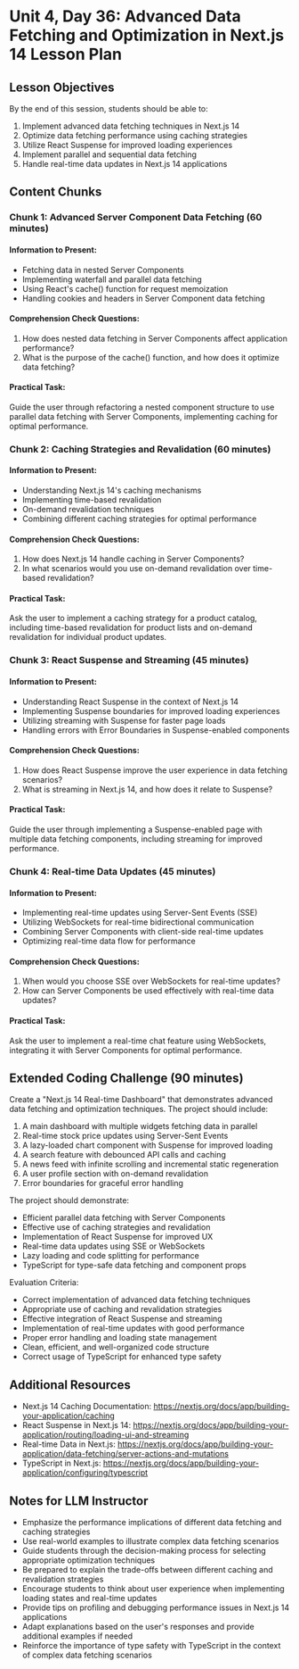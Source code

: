 # Unit 4, Day 36: Advanced Data Fetching and Optimization in Next.js 14 Lesson Plan

## Lesson Objectives
By the end of this session, students should be able to:
1. Implement advanced data fetching techniques in Next.js 14
2. Optimize data fetching performance using caching strategies
3. Utilize React Suspense for improved loading experiences
4. Implement parallel and sequential data fetching
5. Handle real-time data updates in Next.js 14 applications

## Content Chunks

### Chunk 1: Advanced Server Component Data Fetching (60 minutes)

#### Information to Present:
- Fetching data in nested Server Components
- Implementing waterfall and parallel data fetching
- Using React's cache() function for request memoization
- Handling cookies and headers in Server Component data fetching

#### Comprehension Check Questions:
1. How does nested data fetching in Server Components affect application performance?
2. What is the purpose of the cache() function, and how does it optimize data fetching?

#### Practical Task:
Guide the user through refactoring a nested component structure to use parallel data fetching with Server Components, implementing caching for optimal performance.

### Chunk 2: Caching Strategies and Revalidation (60 minutes)

#### Information to Present:
- Understanding Next.js 14's caching mechanisms
- Implementing time-based revalidation
- On-demand revalidation techniques
- Combining different caching strategies for optimal performance

#### Comprehension Check Questions:
1. How does Next.js 14 handle caching in Server Components?
2. In what scenarios would you use on-demand revalidation over time-based revalidation?

#### Practical Task:
Ask the user to implement a caching strategy for a product catalog, including time-based revalidation for product lists and on-demand revalidation for individual product updates.

### Chunk 3: React Suspense and Streaming (45 minutes)

#### Information to Present:
- Understanding React Suspense in the context of Next.js 14
- Implementing Suspense boundaries for improved loading experiences
- Utilizing streaming with Suspense for faster page loads
- Handling errors with Error Boundaries in Suspense-enabled components

#### Comprehension Check Questions:
1. How does React Suspense improve the user experience in data fetching scenarios?
2. What is streaming in Next.js 14, and how does it relate to Suspense?

#### Practical Task:
Guide the user through implementing a Suspense-enabled page with multiple data fetching components, including streaming for improved performance.

### Chunk 4: Real-time Data Updates (45 minutes)

#### Information to Present:
- Implementing real-time updates using Server-Sent Events (SSE)
- Utilizing WebSockets for real-time bidirectional communication
- Combining Server Components with client-side real-time updates
- Optimizing real-time data flow for performance

#### Comprehension Check Questions:
1. When would you choose SSE over WebSockets for real-time updates?
2. How can Server Components be used effectively with real-time data updates?

#### Practical Task:
Ask the user to implement a real-time chat feature using WebSockets, integrating it with Server Components for optimal performance.

## Extended Coding Challenge (90 minutes)

Create a "Next.js 14 Real-time Dashboard" that demonstrates advanced data fetching and optimization techniques. The project should include:

1. A main dashboard with multiple widgets fetching data in parallel
2. Real-time stock price updates using Server-Sent Events
3. A lazy-loaded chart component with Suspense for improved loading
4. A search feature with debounced API calls and caching
5. A news feed with infinite scrolling and incremental static regeneration
6. A user profile section with on-demand revalidation
7. Error boundaries for graceful error handling

The project should demonstrate:
- Efficient parallel data fetching with Server Components
- Effective use of caching strategies and revalidation
- Implementation of React Suspense for improved UX
- Real-time data updates using SSE or WebSockets
- Lazy loading and code splitting for performance
- TypeScript for type-safe data fetching and component props

Evaluation Criteria:
- Correct implementation of advanced data fetching techniques
- Appropriate use of caching and revalidation strategies
- Effective integration of React Suspense and streaming
- Implementation of real-time updates with good performance
- Proper error handling and loading state management
- Clean, efficient, and well-organized code structure
- Correct usage of TypeScript for enhanced type safety

## Additional Resources
- Next.js 14 Caching Documentation: https://nextjs.org/docs/app/building-your-application/caching
- React Suspense in Next.js 14: https://nextjs.org/docs/app/building-your-application/routing/loading-ui-and-streaming
- Real-time Data in Next.js: https://nextjs.org/docs/app/building-your-application/data-fetching/server-actions-and-mutations
- TypeScript in Next.js: https://nextjs.org/docs/app/building-your-application/configuring/typescript

## Notes for LLM Instructor
- Emphasize the performance implications of different data fetching and caching strategies
- Use real-world examples to illustrate complex data fetching scenarios
- Guide students through the decision-making process for selecting appropriate optimization techniques
- Be prepared to explain the trade-offs between different caching and revalidation strategies
- Encourage students to think about user experience when implementing loading states and real-time updates
- Provide tips on profiling and debugging performance issues in Next.js 14 applications
- Adapt explanations based on the user's responses and provide additional examples if needed
- Reinforce the importance of type safety with TypeScript in the context of complex data fetching scenarios

